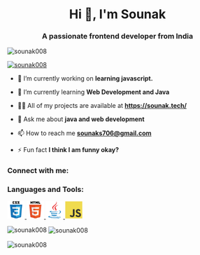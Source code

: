 <h1 align="center">Hi 👋, I'm Sounak</h1>
<h3 align="center">A passionate frontend developer from India</h3>

<p align="left"> <img src="https://komarev.com/ghpvc/?username=sounak008&label=Profile%20views&color=0e75b6&style=flat" alt="sounak008" /> </p>

<p align="left"> <a href="https://github.com/ryo-ma/github-profile-trophy"><img src="https://github-profile-trophy.vercel.app/?username=sounak008" alt="sounak008" /></a> </p>

- 🔭 I’m currently working on **learning javascript.**

- 🌱 I’m currently learning **Web Development and Java**

- 👨‍💻 All of my projects are available at **https://sounak.tech/**

- 💬 Ask me about **java and web development**

- 📫 How to reach me **sounaks706@gmail.com**

- ⚡ Fun fact **I think I am funny okay?**

<h3 align="left">Connect with me:</h3>
<p align="left">
</p>

<h3 align="left">Languages and Tools:</h3>
<p align="left"> <a href="https://www.w3schools.com/css/" target="_blank" rel="noreferrer"> <img src="https://raw.githubusercontent.com/devicons/devicon/master/icons/css3/css3-original-wordmark.svg" alt="css3" width="40" height="40"/> </a> <a href="https://www.w3.org/html/" target="_blank" rel="noreferrer"> <img src="https://raw.githubusercontent.com/devicons/devicon/master/icons/html5/html5-original-wordmark.svg" alt="html5" width="40" height="40"/> </a> <a href="https://www.java.com" target="_blank" rel="noreferrer"> <img src="https://raw.githubusercontent.com/devicons/devicon/master/icons/java/java-original.svg" alt="java" width="40" height="40"/> </a> <a href="https://developer.mozilla.org/en-US/docs/Web/JavaScript" target="_blank" rel="noreferrer"> <img src="https://raw.githubusercontent.com/devicons/devicon/master/icons/javascript/javascript-original.svg" alt="javascript" width="40" height="40"/> </a> </p>

<p><img align="left" src="https://github-readme-stats.vercel.app/api/top-langs?username=sounak008&show_icons=true&locale=en&layout=compact" alt="sounak008" /></p>

<p>&nbsp;<img align="center" src="https://github-readme-stats.vercel.app/api?username=sounak008&show_icons=true&locale=en" alt="sounak008" /></p>

<p><img align="center" src="https://github-readme-streak-stats.herokuapp.com/?user=sounak008&" alt="sounak008" /></p>
